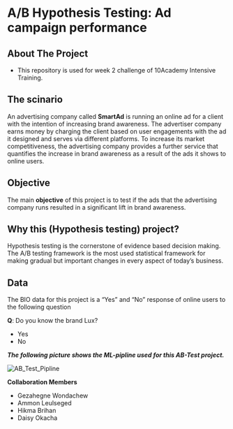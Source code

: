 # A/B Hypothesis Testing: Ad campaign performance
## About The Project
- This repository is used for week 2 challenge of 10Academy Intensive Training. 
## The scinario
An advertising company called **SmartAd**  is running an online ad for a client with the intention of increasing brand awareness. 
The advertiser company earns money by charging the client based on user engagements with the ad it designed and serves via different platforms. To increase its market competitiveness, the advertising company provides a further service that quantifies the increase in brand awareness as a result of the ads it shows to online users. 
## Objective
The main **objective** of this project is to test if the ads that the advertising company runs resulted in a significant lift in brand awareness. 

## Why this (Hypothesis testing) project?
Hypothesis testing is the cornerstone of evidence based decision making. The A/B testing framework is the most used statistical framework for making gradual but important changes in every aspect of today’s business.
## Data
The BIO data for this project is a “Yes” and “No” response of online users to the following question

**Q**: Do you know the brand Lux?
-  Yes
-  No

***The following picture shows the ML-pipline used for this AB-Test project.***

![AB_Test_Pipline](https://user-images.githubusercontent.com/99503155/169228005-027e219d-b8c8-4c11-aa67-7d1256b4732e.png)



**Collaboration Members**
- Gezahegne Wondachew
- Ammon Leulseged
- Hikma Brihan
- Daisy Okacha

